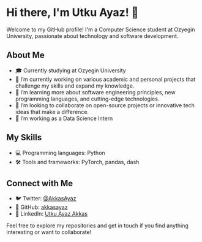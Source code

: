 # Hi there, I'm Utku Ayaz! 👋

Welcome to my GitHub profile! I'm a Computer Science student at Ozyegin University, passionate about technology and software development.

## About Me
- 🎓 Currently studying at Ozyegin University
- 🔭 I’m currently working on various academic and personal projects that challenge my skills and expand my knowledge.
- 🌱 I’m learning more about software engineering principles, new programming languages, and cutting-edge technologies.
- 👯 I’m looking to collaborate on open-source projects or innovative tech ideas that make a difference.
- 💼 I’m working as a Data Science Intern
  
## My Skills
- 💻 Programming languages: Python
- 🛠 Tools and frameworks: PyTorch, pandas, dash

## Connect with Me
- 🐦 Twitter: [@AkkasAyaz](https://twitter.com/AkkasAyaz)
- 🔗 GitHub: [akkasayaz](https://github.com/akkasayaz)
- 🔗 LinkedIn: [Utku Ayaz Akkas](linkedin.com/utkuakkas)

Feel free to explore my repositories and get in touch if you find anything interesting or want to collaborate!
